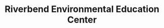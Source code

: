 ---
layout: repo
title: "Riverbend Environmental Education Center"
id: 13658
permalink: repos/13658/
---
